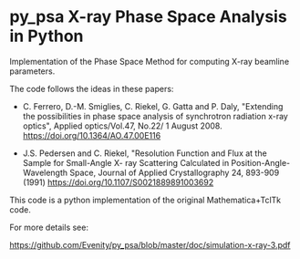 # py_psa X-ray Phase Space Analysis in Python

Implementation of the Phase Space Method for computing X-ray beamline parameters. 

The code follows the ideas in these papers: 

- C. Ferrero, D.-M. Smiglies, C. Riekel, G. Gatta and P. Daly, "Extending the possibilities in
phase space analysis of synchrotron radiation x-ray optics", Applied optics/Vol.47, No.22/ 1 August 2008.
https://doi.org/10.1364/AO.47.00E116

- J.S. Pedersen and C. Riekel, "Resolution Function and Flux at the Sample for Small-Angle X-
ray Scattering Calculated in Position-Angle-Wavelength Space, Journal of Applied Crystallography
24, 893-909 (1991)
https://doi.org/10.1107/S0021889891003692

This code is a python implementation of the original Mathematica+TclTk code. 

For more details see: 

https://github.com/Evenity/py_psa/blob/master/doc/simulation-x-ray-3.pdf
